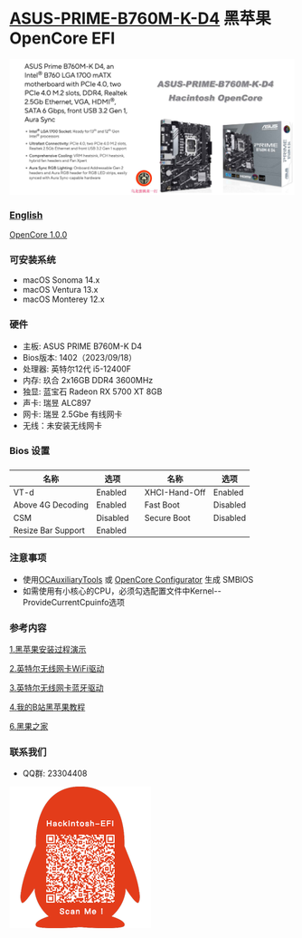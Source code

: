 # [ASUS-PRIME-B760M-K-D4](https://github.com/hackintosh-club/ASUS-PRIME-B760M-K-D4-OpenCore)  黑苹果 OpenCore EFI

![image](ScreenShot/Motherboard.jpg)

### [English](README.EN.md)

[OpenCore 1.0.0](https://github.com/acidanthera/OpenCorePkg)

### 可安装系统

- macOS Sonoma 14.x
- macOS Ventura 13.x
- macOS Monterey 12.x

### 硬件

- 主板: ASUS PRIME B760M-K D4
- Bios版本: 1402（2023/09/18）
- 处理器: 英特尔12代 i5-12400F
- 内存: 玖合 2x16GB DDR4 3600MHz
- 独显: 蓝宝石 Radeon RX 5700 XT 8GB
- 声卡: 瑞昱 ALC897
- 网卡: 瑞昱 2.5Gbe 有线网卡
- 无线：未安装无线网卡

### Bios 设置

### 

| 名称               | 选项     |      | 名称          | 选项     |
| ------------------ | -------- | ---- | ------------- | -------- |
| VT-d               | Enabled  |      | XHCI-Hand-Off | Enabled  |
| Above 4G Decoding  | Enabled  |      | Fast Boot     | Disabled |
| CSM                | Disabled |      | Secure Boot   | Disabled |
| Resize Bar Support | Enabled  |      |               |          |

### 注意事项

- 使用[OCAuxiliaryTools](https://github.com/ic005k/OCAuxiliaryTools/releases) 或 [OpenCore Configurator](https://mackie100projects.altervista.org/opencore-configurator/) 生成 SMBIOS
- 如需使用有小核心的CPU，必须勾选配置文件中Kernel--ProvideCurrentCpuinfo选项

### 参考内容

[1.黑苹果安装过程演示](https://hackintosh.club/d/10000060)

[2.英特尔无线网卡WiFi驱动](https://hackintosh.club/d/10000015)

[3.英特尔无线网卡蓝牙驱动](https://hackintosh.club/d/10000017)

[4.我的B站黑苹果教程](https://space.bilibili.com/244390800/video)

[6.黑果之家](https://hackintosh.club)

### 联系我们

- QQ群: 23304408

![image](ScreenShot/QRCode.png)